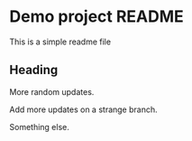 # Demo project README

This is a simple readme file

## Heading

More random updates.

Add more updates on a strange branch.

Something else.